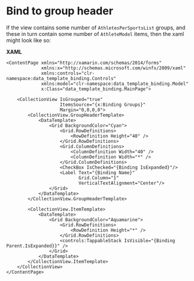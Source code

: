 # Bind to group header

If the view contains some number of `AthletesPerSportsList` groups, and these in turn contain some number of `AthleteModel` items, then the xaml might look like so:

**XAML**

    <ContentPage xmlns="http://xamarin.com/schemas/2014/forms"
                 xmlns:x="http://schemas.microsoft.com/winfx/2009/xaml"
                 xmlns:controls="clr-namespace:data_template_binding.Controls"
                 xmlns:model="clr-namespace:data_template_binding.Model"
                 x:Class="data_template_binding.MainPage">

        <CollectionView IsGrouped="true"
                        ItemsSource="{x:Binding Groups}"
                        Margin="0,0,0,0">
            <CollectionView.GroupHeaderTemplate>
                <DataTemplate>
                    <Grid BackgroundColor="Cyan">
                        <Grid.RowDefinitions>
                            <RowDefinition Height="40" />
                        </Grid.RowDefinitions>
                        <Grid.ColumnDefinitions>
                            <ColumnDefinition Width="40" />
                            <ColumnDefinition Width="*" />
                        </Grid.ColumnDefinitions>
                        <CheckBox IsChecked="{Binding IsExpanded}"/>
                        <Label Text="{Binding Name}"
                               Grid.Column="1"
                               VerticalTextAlignment="Center"/>
                    </Grid>
                </DataTemplate>
            </CollectionView.GroupHeaderTemplate>

            <CollectionView.ItemTemplate>
                <DataTemplate>
                    <Grid BackgroundColor="Aquamarine">
                        <Grid.RowDefinitions>
                            <RowDefinition Height="*" />
                        </Grid.RowDefinitions>
                        <controls:TappableStack IsVisible="{Binding Parent.IsExpanded}}" />
                    </Grid>
                </DataTemplate>
            </CollectionView.ItemTemplate>
        </CollectionView>
    </ContentPage>


